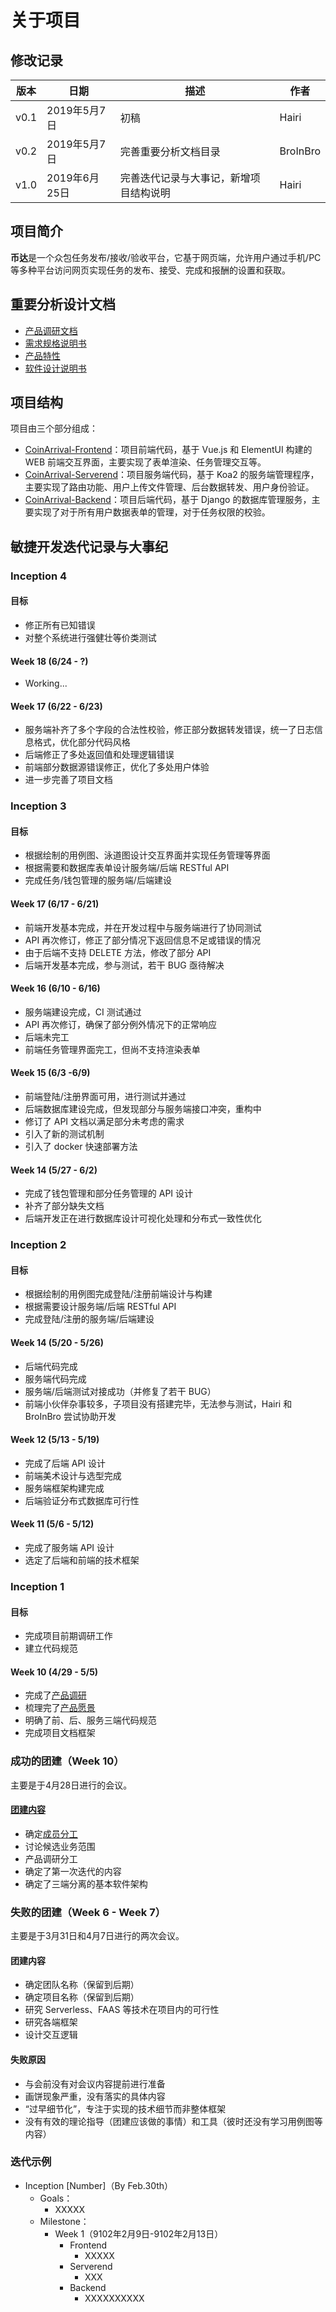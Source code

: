 # 关于项目

## 修改记录

|版本|日期|描述|作者|
|-|-|-|-|
|v0.1|2019年5月7日|初稿|Hairi|
|v0.2|2019年5月7日|完善重要分析文档目录|BroInBro|
|v1.0|2019年6月25日|完善迭代记录与大事记，新增项目结构说明|Hairi|

## 项目简介

**币达**是一个众包任务发布/接收/验收平台，它基于网页端，允许用户通过手机/PC等多种平台访问网页实现任务的发布、接受、完成和报酬的设置和获取。

## 重要分析设计文档

- [产品调研文档](investigation.md)
- [需求规格说明书](requirementSpecification.md)
- [产品特性](productBacklog.md)
- [软件设计说明书](softwaredesign.md)

## 项目结构

项目由三个部分组成：

- [CoinArrival-Frontend](https://github.com/coinarrival/FrontEnd)：项目前端代码，基于 Vue.js 和 ElementUI 构建的 WEB 前端交互界面，主要实现了表单渲染、任务管理交互等。
- [CoinArrival-Serverend](https://github.com/coinarrival/ServerEnd)：项目服务端代码，基于 Koa2 的服务端管理程序，主要实现了路由功能、用户上传文件管理、后台数据转发、用户身份验证。
- [CoinArrival-Backend](https://github.com/coinarrival/Backend)：项目后端代码，基于 Django 的数据库管理服务，主要实现了对于所有用户数据表单的管理，对于任务权限的校验。

## 敏捷开发迭代记录与大事纪

### Inception 4

#### 目标

- 修正所有已知错误
- 对整个系统进行强健壮等价类测试

#### Week 18 (6/24 - ?)

- Working...

#### Week 17 (6/22 - 6/23)

- 服务端补齐了多个字段的合法性校验，修正部分数据转发错误，统一了日志信息格式，优化部分代码风格
- 后端修正了多处返回值和处理逻辑错误
- 前端部分数据源错误修正，优化了多处用户体验
- 进一步完善了项目文档

### Inception 3

#### 目标

- 根据绘制的用例图、泳道图设计交互界面并实现任务管理等界面
- 根据需要和数据库表单设计服务端/后端 RESTful API
- 完成任务/钱包管理的服务端/后端建设

#### Week 17 (6/17 - 6/21)

- 前端开发基本完成，并在开发过程中与服务端进行了协同测试
- API 再次修订，修正了部分情况下返回信息不足或错误的情况
- 由于后端不支持 DELETE 方法，修改了部分 API
- 后端开发基本完成，参与测试，若干 BUG 亟待解决

#### Week 16 (6/10 - 6/16)

- 服务端建设完成，CI 测试通过
- API 再次修订，确保了部分例外情况下的正常响应
- 后端未完工
- 前端任务管理界面完工，但尚不支持渲染表单

#### Week 15 (6/3 -6/9)

- 前端登陆/注册界面可用，进行测试并通过
- 后端数据库建设完成，但发现部分与服务端接口冲突，重构中
- 修订了 API 文档以满足部分未考虑的需求
- 引入了新的测试机制
- 引入了 docker 快速部署方法

#### Week 14 (5/27 - 6/2)

- 完成了钱包管理和部分任务管理的 API 设计
- 补齐了部分缺失文档
- 后端开发正在进行数据库设计可视化处理和分布式一致性优化

### Inception 2

#### 目标

- 根据绘制的用例图完成登陆/注册前端设计与构建
- 根据需要设计服务端/后端 RESTful API
- 完成登陆/注册的服务端/后端建设

#### Week 14 (5/20 - 5/26)

- 后端代码完成
- 服务端代码完成
- 服务端/后端测试对接成功（并修复了若干 BUG）
- 前端小伙伴杂事较多，子项目没有搭建完毕，无法参与测试，Hairi 和 BroInBro 尝试协助开发

#### Week 12 (5/13 - 5/19)

- 完成了后端 API 设计
- 前端美术设计与选型完成
- 服务端框架构建完成
- 后端验证分布式数据库可行性

#### Week 11 (5/6 - 5/12)

- 完成了服务端 API 设计
- 选定了后端和前端的技术框架

### Inception 1

#### 目标

- 完成项目前期调研工作
- 建立代码规范

#### Week 10 (4/29 - 5/5)

- 完成了[产品调研](https://coinarrival.github.io/documents/docs/investigation.html)
- 梳理完了[产品愿景](https://coinarrival.github.io/documents/docs/vision.html)
- 明确了前、后、服务三端代码规范
- 完成项目文档框架

### 成功的团建（Week 10）

主要是于4月28日进行的会议。 

#### [团建内容](https://coinarrival.github.io/documents/docs/meettingRecording/inception_5_06.html)

- 确定[成员分工](https://coinarrival.github.io/documents/docs/teamProfile.html)
- 讨论候选业务范围
- 产品调研分工
- 确定了第一次迭代的内容
- 确定了三端分离的基本软件架构

### 失败的团建（Week 6 - Week 7）

主要是于3月31日和4月7日进行的两次会议。

#### 团建内容

- 确定团队名称（保留到后期）
- 确定项目名称（保留到后期）
- 研究 Serverless、FAAS 等技术在项目内的可行性
- 研究各端框架
- 设计交互逻辑

#### 失败原因

- 与会前没有对会议内容提前进行准备
- 画饼现象严重，没有落实的具体内容
- “过早细节化”，专注于实现的技术细节而非整体框架
- 没有有效的理论指导（团建应该做的事情）和工具（彼时还没有学习用例图等内容）

### 迭代示例

- Inception \[Number\]（By Feb.30th）
  - Goals：
    - XXXXX
  - Milestone：
    - Week 1（9102年2月9日-9102年2月13日）
      - Frontend
        - XXXXX
      - Serverend
        - XXX
      - Backend
        - XXXXXXXXXX